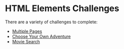 # HTML Elements Challenges
There are a variety of challenges to complete:

- [Multiple Pages](MultipleHtmlFilesChallenge.md)
- [Choose Your Own Adventure](ChooseYourOwnAdventureChallenge.md)
- [Movie Search](MovieSearchChallenge.md)
